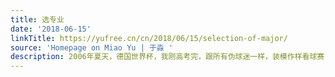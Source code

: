 ```yaml
---
title: 选专业
date: '2018-06-15'
linkTitle: https://yufree.cn/cn/2018/06/15/selection-of-major/
source: 'Homepage on Miao Yu | 于淼 '
description: 2006年夏天，德国世界杯，我刚高考完，跟所有伪球迷一样，装模作样看球赛，然后在应用心理学、法医、医学、机械与环境科学五个专业间搞不清楚选哪
---
```


